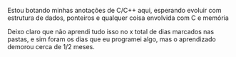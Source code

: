 Estou botando minhas anotações de C/C++ aqui, esperando evoluir com estrutura de dados, ponteiros e qualquer coisa envolvida com C e memória


Deixo claro que não aprendi tudo isso no x total de dias marcados nas pastas, e sim foram os dias que eu programei algo, mas o aprendizado demorou cerca de 1/2 meses.
